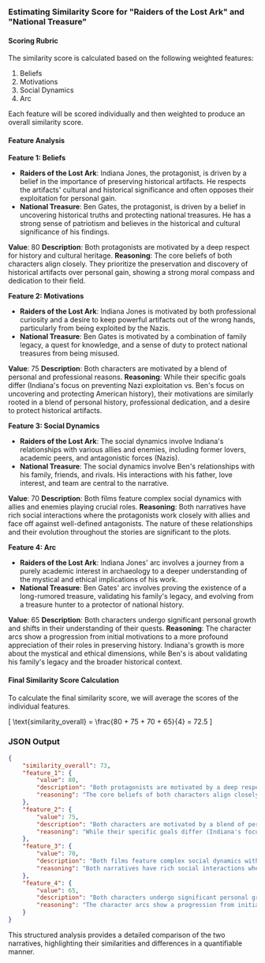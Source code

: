 ### Estimating Similarity Score for "Raiders of the Lost Ark" and "National Treasure"

#### Scoring Rubric
The similarity score is calculated based on the following weighted features:
1. Beliefs
2. Motivations
3. Social Dynamics
4. Arc

Each feature will be scored individually and then weighted to produce an overall similarity score.

#### Feature Analysis

**Feature 1: Beliefs**
- **Raiders of the Lost Ark**: Indiana Jones, the protagonist, is driven by a belief in the importance of preserving historical artifacts. He respects the artifacts' cultural and historical significance and often opposes their exploitation for personal gain.
- **National Treasure**: Ben Gates, the protagonist, is driven by a belief in uncovering historical truths and protecting national treasures. He has a strong sense of patriotism and believes in the historical and cultural significance of his findings.

**Value**: 80
**Description**: Both protagonists are motivated by a deep respect for history and cultural heritage.
**Reasoning**: The core beliefs of both characters align closely. They prioritize the preservation and discovery of historical artifacts over personal gain, showing a strong moral compass and dedication to their field.

**Feature 2: Motivations**
- **Raiders of the Lost Ark**: Indiana Jones is motivated by both professional curiosity and a desire to keep powerful artifacts out of the wrong hands, particularly from being exploited by the Nazis.
- **National Treasure**: Ben Gates is motivated by a combination of family legacy, a quest for knowledge, and a sense of duty to protect national treasures from being misused.

**Value**: 75
**Description**: Both characters are motivated by a blend of personal and professional reasons.
**Reasoning**: While their specific goals differ (Indiana's focus on preventing Nazi exploitation vs. Ben's focus on uncovering and protecting American history), their motivations are similarly rooted in a blend of personal history, professional dedication, and a desire to protect historical artifacts.

**Feature 3: Social Dynamics**
- **Raiders of the Lost Ark**: The social dynamics involve Indiana's relationships with various allies and enemies, including former lovers, academic peers, and antagonistic forces (Nazis).
- **National Treasure**: The social dynamics involve Ben's relationships with his family, friends, and rivals. His interactions with his father, love interest, and team are central to the narrative.

**Value**: 70
**Description**: Both films feature complex social dynamics with allies and enemies playing crucial roles.
**Reasoning**: Both narratives have rich social interactions where the protagonists work closely with allies and face off against well-defined antagonists. The nature of these relationships and their evolution throughout the stories are significant to the plots.

**Feature 4: Arc**
- **Raiders of the Lost Ark**: Indiana Jones' arc involves a journey from a purely academic interest in archaeology to a deeper understanding of the mystical and ethical implications of his work.
- **National Treasure**: Ben Gates' arc involves proving the existence of a long-rumored treasure, validating his family's legacy, and evolving from a treasure hunter to a protector of national history.

**Value**: 65
**Description**: Both characters undergo significant personal growth and shifts in their understanding of their quests.
**Reasoning**: The character arcs show a progression from initial motivations to a more profound appreciation of their roles in preserving history. Indiana's growth is more about the mystical and ethical dimensions, while Ben's is about validating his family's legacy and the broader historical context.

#### Final Similarity Score Calculation
To calculate the final similarity score, we will average the scores of the individual features.

\[ \text{similarity\_overall} = \frac{80 + 75 + 70 + 65}{4} = 72.5 \]

### JSON Output
```json
{
    "similarity_overall": 73,
    "feature_1": {
        "value": 80,
        "description": "Both protagonists are motivated by a deep respect for history and cultural heritage.",
        "reasoning": "The core beliefs of both characters align closely. They prioritize the preservation and discovery of historical artifacts over personal gain, showing a strong moral compass and dedication to their field."
    },
    "feature_2": {
        "value": 75,
        "description": "Both characters are motivated by a blend of personal and professional reasons.",
        "reasoning": "While their specific goals differ (Indiana's focus on preventing Nazi exploitation vs. Ben's focus on uncovering and protecting American history), their motivations are similarly rooted in a blend of personal history, professional dedication, and a desire to protect historical artifacts."
    },
    "feature_3": {
        "value": 70,
        "description": "Both films feature complex social dynamics with allies and enemies playing crucial roles.",
        "reasoning": "Both narratives have rich social interactions where the protagonists work closely with allies and face off against well-defined antagonists. The nature of these relationships and their evolution throughout the stories are significant to the plots."
    },
    "feature_4": {
        "value": 65,
        "description": "Both characters undergo significant personal growth and shifts in their understanding of their quests.",
        "reasoning": "The character arcs show a progression from initial motivations to a more profound appreciation of their roles in preserving history. Indiana's growth is more about the mystical and ethical dimensions, while Ben's is about validating his family's legacy and the broader historical context."
    }
}
```

This structured analysis provides a detailed comparison of the two narratives, highlighting their similarities and differences in a quantifiable manner.